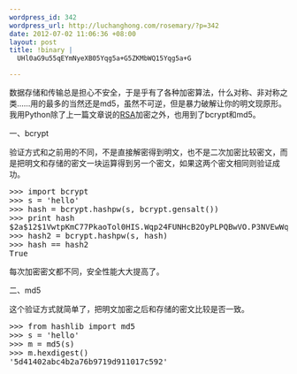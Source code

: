 ```yaml
--- 
wordpress_id: 342
wordpress_url: http://luchanghong.com/rosemary/?p=342
date: 2012-07-02 11:06:36 +08:00
layout: post
title: !binary |
  UHl0aG9u55qEYmNyeXB05Yqg5a+G5ZKMbWQ15Yqg5a+G

---
```

数据存储和传输总是担心不安全，于是乎有了各种加密算法，什么对称、非对称之类……用的最多的当然还是md5，虽然不可逆，但是暴力破解让你的明文现原形。我用Python除了上一篇文章说的<a title="python下RSA加密解密以及跨平台问题" href="http://luchanghong.com/rosemary/?p=333">RSA</a>加密之外，也用到了bcrypt和md5。

一、bcrypt

验证方式和之前用的不同，不是直接解密得到明文，也不是二次加密比较密文，而是把明文和存储的密文一块运算得到另一个密文，如果这两个密文相同则验证成功。
<pre class="prettyprint">
&gt;&gt;&gt; import bcrypt
&gt;&gt;&gt; s = 'hello'
&gt;&gt;&gt; hash = bcrypt.hashpw(s, bcrypt.gensalt())
&gt;&gt;&gt; print hash
$2a$12$1VwtpKmC77PkaoTol0HIS.Wqp24FUNHcB2OyPLPQBwVO.P3NVEwWq
&gt;&gt;&gt; hash2 = bcrypt.hashpw(s, hash)
&gt;&gt;&gt; hash == hash2
True
</pre>
每次加密密文都不同，安全性能大大提高了。

二、md5

这个验证方式就简单了，把明文加密之后和存储的密文比较是否一致。
<pre class="prettyprint">
&gt;&gt;&gt; from hashlib import md5
&gt;&gt;&gt; s = 'hello'
&gt;&gt;&gt; m = md5(s)
&gt;&gt;&gt; m.hexdigest()
'5d41402abc4b2a76b9719d911017c592'
</pre>
&nbsp;
